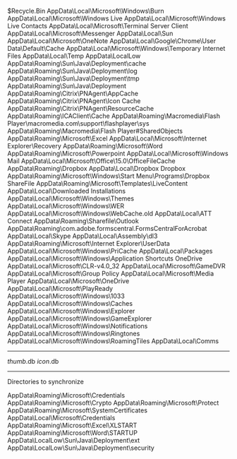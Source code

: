 $Recycle.Bin
AppData\Local\Microsoft\Windows\Burn
AppData\Local\Microsoft\Windows Live
AppData\Local\Microsoft\Windows Live Contacts
AppData\Local\Microsoft\Terminal Server Client
AppData\Local\Microsoft\Messenger
AppData\Local\Sun
AppData\Local\Microsoft\OneNote
AppData\Local\Google\Chrome\User Data\Default\Cache
AppData\Local\Microsoft\Windows\Temporary Internet Files
AppData\Local\Temp
AppData\LocalLow
AppData\Roaming\Sun\Java\Deployment\cache
AppData\Roaming\Sun\Java\Deployment\log
AppData\Roaming\Sun\Java\Deployment\tmp
AppData\Roaming\Sun\Java\Deployment
AppData\Roaming\Citrix\PNAgent\AppCache
AppData\Roaming\Citrix\PNAgent\Icon Cache
AppData\Roaming\Citrix\PNAgent\ResourceCache
AppData\Roaming\ICAClient\Cache
AppData\Roaming\Macromedia\Flash Player\macromedia.com\support\flashplayer\sys
AppData\Roaming\Macromedia\Flash Player\#SharedObjects
AppData\Roaming\Microsoft\Excel
AppData\Local\Microsoft\Internet Explorer\Recovery
AppData\Roaming\Microsoft\Word
AppData\Roaming\Microsoft\Powerpoint
AppData\Local\Microsoft\Windows Mail
AppData\Local\Microsoft\Office\15.0\OfficeFileCache
AppData\Roaming\Dropbox
AppData\Local\Dropbox
Dropbox
AppData\Roaming\Microsoft\Windows\Start Menu\Programs\Dropbox
ShareFile
AppData\Roaming\Microsoft\Templates\LiveContent
AppData\Local\Downloaded Installations
AppData\Local\Microsoft\Windows\Themes
AppData\Local\Microsoft\Windows\WER
AppData\Local\Microsoft\Windows\WebCache.old
AppData\Local\ATT Connect
AppData\Roaming\Sharefile\Outlook
AppData\Roaming\com.adobe.formscentral.FormsCentralForAcrobat
AppData\Local\Skype
AppData\Local\Assembly\dl3
AppData\Roaming\Microsoft\Internet Explorer\UserData
AppData\Local\Microsoft\Windows\PriCache
AppData\Local\Packages
AppData\Local\Microsoft\Windows\Application Shortcuts
OneDrive
AppData\Local\Microsoft\CLR-v4.0_32
AppData\Local\Microsoft\GameDVR
AppData\Local\Microsoft\Group Policy
AppData\Local\Microsoft\Media Player
AppData\Local\Microsoft\OneDrive
AppData\Local\Microsoft\PlayReady
AppData\Local\Microsoft\Windows\1033
AppData\Local\Microsoft\Windows\Caches
AppData\Local\Microsoft\Windows\Explorer
AppData\Local\Microsoft\Windows\GameExplorer
AppData\Local\Microsoft\Windows\Notifications
AppData\Local\Microsoft\Windows\Ringtones
AppData\Local\Microsoft\Windows\RoamingTiles
AppData\Local\Comms

-----

*thumb*.db
*icon*.db

-----

Directories to synchronize


AppData\Roaming\Microsoft\Credentials
AppData\Roaming\Microsoft\Crypto
AppData\Roaming\Microsoft\Protect
AppData\Roaming\Microsoft\SystemCertificates
AppData\Local\Microsoft\Credentials
AppData\Roaming\Microsoft\Excel\XLSTART
AppData\Roaming\Microsoft\Word\STARTUP
AppData\LocalLow\Sun\Java\Deployment\ext
AppData\LocalLow\Sun\Java\Deployment\security​

